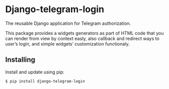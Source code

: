 # Django-telegram-login

The reusable Django application for Telegram authorization.

This package provides a widgets generators as part of HTML code that you can render from view by context easly, also callback and redirect ways to user’s login, and simple widgets’ customization functionaly.


## Installing 

Install and update using pip:

```
$ pip install django-telegram-login
```
